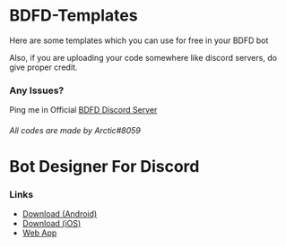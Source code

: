# BDFD-Templates
Here are some templates which you can use for free in your BDFD bot

Also, if you are uploading your code somewhere like discord servers, do give proper credit.

### Any Issues?
Ping me in Official [BDFD Discord Server](https://discord.gg/botdesigner)

###### All codes are made by Arctic#8059

# Bot Designer For Discord
### Links
- [Download (Android)](https://play.google.com/store/apps/details?id=com.jakubtomana.discordbotdesinger)
- [Download (iOS)](https://apps.apple.com/us/app/bot-designer-for-discord/id1495536477)
- [Web App](https://botdesignerdiscord.com/app/home)

